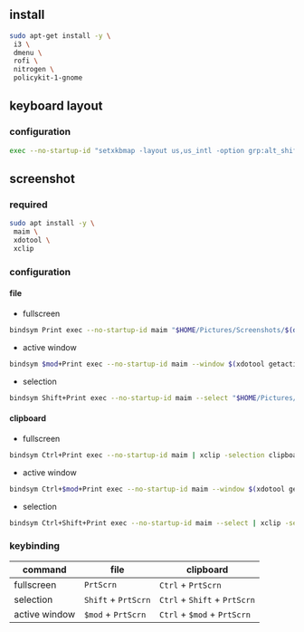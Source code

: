 ## install

```sh
sudo apt-get install -y \
 i3 \
 dmenu \
 rofi \
 nitrogen \
 policykit-1-gnome
```

## keyboard layout

### configuration

```sh
exec --no-startup-id "setxkbmap -layout us,us_intl -option grp:alt_shift_toggle"
```

## screenshot

### required

```sh
sudo apt install -y \
 maim \
 xdotool \
 xclip
```

### configuration

#### file

- fullscreen

```sh
bindsym Print exec --no-startup-id maim "$HOME/Pictures/Screenshots/$(date +%Y%m%d%H%M%S).png"
```

- active window

```sh
bindsym $mod+Print exec --no-startup-id maim --window $(xdotool getactivewindow) "$HOME/Pictures/Screenshots/$(date +%Y%m%d%H%M%S).png"
```

- selection

```sh
bindsym Shift+Print exec --no-startup-id maim --select "$HOME/Pictures/Screenshots/$(date +%Y%m%d%H%M%S).png"
```

#### clipboard

- fullscreen

```sh
bindsym Ctrl+Print exec --no-startup-id maim | xclip -selection clipboard -t image/png
```

- active window

```sh
bindsym Ctrl+$mod+Print exec --no-startup-id maim --window $(xdotool getactivewindow) | xclip -selection clipboard -t image/png
```

- selection

```sh
bindsym Ctrl+Shift+Print exec --no-startup-id maim --select | xclip -selection clipboard -t image/png
```

### keybinding

| command       | file                | clipboard                    |
| ------------- | ------------------- | ---------------------------- |
| fullscreen    | `PrtScrn`           | `Ctrl` + `PrtScrn`           |
| selection     | `Shift` + `PrtScrn` | `Ctrl` + `Shift` + `PrtScrn` |
| active window | `$mod` + `PrtScrn`  | `Ctrl` + `$mod` + `PrtScrn`  |
